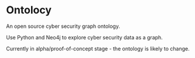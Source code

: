 # Ontolocy

An open source cyber security graph ontology.

Use Python and Neo4j to explore cyber security data as a graph.

Currently in alpha/proof-of-concept stage - the ontology is likely to change.
